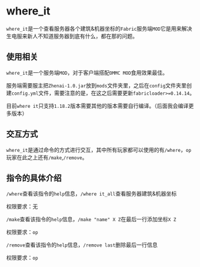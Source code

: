 # where_it

`where_it`是一个查看服务器各个建筑&机器坐标的`Fabric`服务端`MOD`它是用来解决生电服来新人不知道服务器到底有什么，都在那的问题。

## 使用相关

`where_it`是一个服务端`MOD`，对于客户端搭配`OMMC MOD`食用效果最佳。

服务端需要服主把`Zhenai-1.0.jar`放到`mods`文件夹里，之后在`config`文件夹里创建`config.yml`文件，需要注意的是，在这之后需要更新`fabricloader>=0.14.14`。

目前`where it`只支持`1.18.2`版本需要其他的版本需要自行编译。（后面我会编译更多版本）

## 交互方式

`where_it`是通过命令的方式进行交互，其中所有玩家都可以使用的有`/where`，`op`玩家在此之上还有`/make`,`/remove`。

## 指令的具体介绍

`/where`查看该指令的`help`信息，`/where it_all`查看服务器建筑&机器坐标

权限要求：无



`/make`查看该指令的`help`信息，`/make "name" X Z`在最后一行添加坐标`X Z`

权限要求：`op`



`/remove`查看该指令的`help`信息，`/remove last`删除最后一行信息

权限要求：`op`
